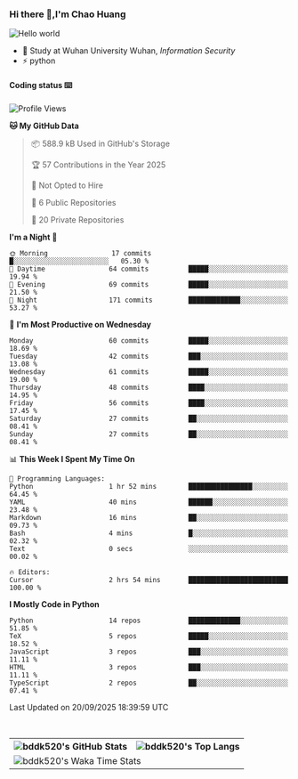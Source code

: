 ### Hi there 👋,I'm Chao Huang


<img src="https://raw.githubusercontent.com/sagar-viradiya/sagar-viradiya/master/resources/banner.png" alt="Hello world">


<br/>


- 🍻  Study at Wuhan University Wuhan, _Information Security_
- ⚡  python



#### Coding status  ⌨️

<!--START_SECTION:waka-->
![Profile Views](http://img.shields.io/badge/Profile%20Views-0-blue)

**🐱 My GitHub Data** 

> 📦 588.9 kB Used in GitHub's Storage 
 > 
> 🏆 57 Contributions in the Year 2025
 > 
> 🚫 Not Opted to Hire
 > 
> 📜 6 Public Repositories 
 > 
> 🔑 20 Private Repositories 
 > 
**I'm a Night 🦉** 

```text
🌞 Morning                17 commits          █░░░░░░░░░░░░░░░░░░░░░░░░   05.30 % 
🌆 Daytime                64 commits          █████░░░░░░░░░░░░░░░░░░░░   19.94 % 
🌃 Evening                69 commits          █████░░░░░░░░░░░░░░░░░░░░   21.50 % 
🌙 Night                  171 commits         █████████████░░░░░░░░░░░░   53.27 % 
```
📅 **I'm Most Productive on Wednesday** 

```text
Monday                   60 commits          █████░░░░░░░░░░░░░░░░░░░░   18.69 % 
Tuesday                  42 commits          ███░░░░░░░░░░░░░░░░░░░░░░   13.08 % 
Wednesday                61 commits          █████░░░░░░░░░░░░░░░░░░░░   19.00 % 
Thursday                 48 commits          ████░░░░░░░░░░░░░░░░░░░░░   14.95 % 
Friday                   56 commits          ████░░░░░░░░░░░░░░░░░░░░░   17.45 % 
Saturday                 27 commits          ██░░░░░░░░░░░░░░░░░░░░░░░   08.41 % 
Sunday                   27 commits          ██░░░░░░░░░░░░░░░░░░░░░░░   08.41 % 
```


📊 **This Week I Spent My Time On** 

```text
💬 Programming Languages: 
Python                   1 hr 52 mins        ████████████████░░░░░░░░░   64.45 % 
YAML                     40 mins             ██████░░░░░░░░░░░░░░░░░░░   23.48 % 
Markdown                 16 mins             ██░░░░░░░░░░░░░░░░░░░░░░░   09.73 % 
Bash                     4 mins              █░░░░░░░░░░░░░░░░░░░░░░░░   02.32 % 
Text                     0 secs              ░░░░░░░░░░░░░░░░░░░░░░░░░   00.02 % 

🔥 Editors: 
Cursor                   2 hrs 54 mins       █████████████████████████   100.00 % 
```

**I Mostly Code in Python** 

```text
Python                   14 repos            █████████████░░░░░░░░░░░░   51.85 % 
TeX                      5 repos             █████░░░░░░░░░░░░░░░░░░░░   18.52 % 
JavaScript               3 repos             ███░░░░░░░░░░░░░░░░░░░░░░   11.11 % 
HTML                     3 repos             ███░░░░░░░░░░░░░░░░░░░░░░   11.11 % 
TypeScript               2 repos             ██░░░░░░░░░░░░░░░░░░░░░░░   07.41 % 
```




 Last Updated on 20/09/2025 18:39:59 UTC
<!--END_SECTION:waka-->

<br/>

<table>
  <tr>
    <th>
      <img alt="bddk520's GitHub Stats" src="https://github-readme-stats-git-masterrstaa-rickstaa.vercel.app/api?username=bddk520&show_icons=true&theme=transparent&hide_border=true" align="center" />
    </th>
    <th>
      <img alt="bddk520's Top Langs" src="https://github-readme-stats-git-masterrstaa-rickstaa.vercel.app/api/top-langs/?username=bddk520&layout=compact&theme=transparent&hide_border=true&langs_count=10&hide=CMake" align="center" /> 
    </th>
  </tr>
  <tr>
    <td colspan=2>
      <img alt="bddk520's Waka Time Stats" src="https://github-readme-stats.vercel.app/api/wakatime?username=bddk&hide_border=true&layout=compact&theme=transparent&custom_title=WorkTimeThisWeek&range=last_7_days" align="center"/>
    </td>
  </tr>
</table>

